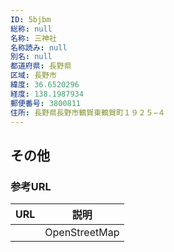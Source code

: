 ```yaml
---
ID: 5bjbm
総称: null
名称: 三神社
名称読み: null
別名: null
都道府県: 長野県
区域: 長野市
緯度: 36.6520296
経度: 138.1987934
郵便番号: 3800811
住所: 長野県長野市鶴賀東鶴賀町１９２５−４
---
```


## その他

### 参考URL

| URL | 説明          |
| --- | ------------- |
|     | OpenStreetMap |
